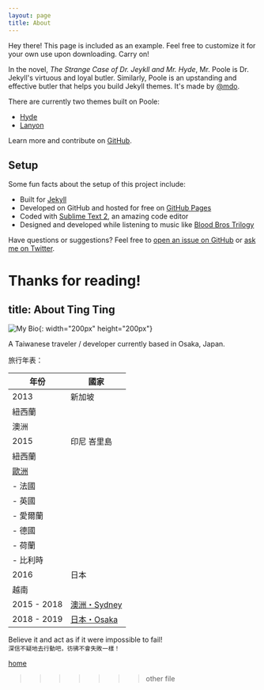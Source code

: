 ```yaml
---
layout: page
title: About
---
```


<p class="message">
  Hey there! This page is included as an example. Feel free to customize it for your own use upon downloading. Carry on!
</p>

In the novel, *The Strange Case of Dr. Jeykll and Mr. Hyde*, Mr. Poole is Dr. Jekyll's virtuous and loyal butler. Similarly, Poole is an upstanding and effective butler that helps you build Jekyll themes. It's made by [@mdo](https://twitter.com/mdo).

There are currently two themes built on Poole:

* [Hyde](http://hyde.getpoole.com)
* [Lanyon](http://lanyon.getpoole.com)

Learn more and contribute on [GitHub](https://github.com/poole).

## Setup

Some fun facts about the setup of this project include:

* Built for [Jekyll](http://jekyllrb.com)
* Developed on GitHub and hosted for free on [GitHub Pages](https://pages.github.com)
* Coded with [Sublime Text 2](http://sublimetext.com), an amazing code editor
* Designed and developed while listening to music like [Blood Bros Trilogy](https://soundcloud.com/maddecent/sets/blood-bros-series)

Have questions or suggestions? Feel free to [open an issue on GitHub](https://github.com/poole/issues/new) or [ask me on Twitter](https://twitter.com/mdo).

Thanks for reading!
=======
title: About Ting Ting
---

![My Bio](https://avatars2.githubusercontent.com/u/15205080?s=460&v=1){: width="200px" height="200px"}

A Taiwanese traveler / developer currently based in Osaka, Japan.

旅行年表：

年份 | 國家
---- | -----
2013 | 新加坡
 | 紐西蘭
 | 澳洲
2015 | 印尼 峇里島
 | 紐西蘭
 | [歐洲](https://tingtingtour.wordpress.com/category/tings-travel-stories/europe-adventure/)
 | - 法國
 | - 英國
 | - 愛爾蘭
 | - 德國
 | - 荷蘭
 | - 比利時
2016 | 日本
 | 越南
2015 - 2018 | [澳洲・Sydney](https://tingtingtour.wordpress.com/category/tings-travel-stories/learn-something-new/)
2018 - 2019 | [日本・Osaka](https://tingtingtour.wordpress.com/category/tings-travel-stories/japan-journal/)

Believe it and act as if it were impossible to fail!  
`深信不疑地去行動吧，彷彿不會失敗一樣！`

[home](<./>)
>>>>>>> other file
